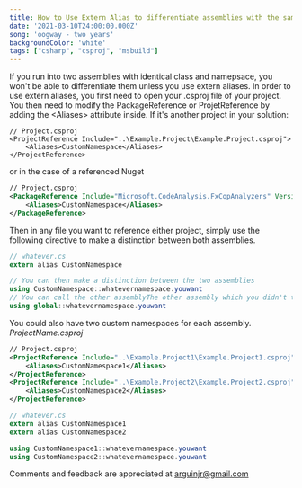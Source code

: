 ```yaml
---
title: How to Use Extern Alias to differentiate assemblies with the same namespace in C#
date: '2021-03-10T24:00:00.000Z'
song: 'oogway - two years'
backgroundColor: 'white'
tags: ["csharp", "csproj", "msbuild"]
---
```

If you run into two assemblies with identical class and namepsace, you won't be able to differentiate them unless you use extern aliases. In order to use extern aliases, you first need to open your .csproj file of your project. You then need to modify the PackageReference or ProjetReference by adding the \<Aliases\> attribute inside.
If it's another project in your solution:
			 		 

```xml-doc
// Project.csproj
<ProjectReference Include="..\Example.Project\Example.Project.csproj">
	<Aliases>CustomNamespace</Aliases>
</ProjectReference>
```

or in the case of a referenced Nuget

```xml
// Project.csproj
<PackageReference Include="Microsoft.CodeAnalysis.FxCopAnalyzers" Version="2.9.7">
	<Aliases>CustomNamespace</Aliases>
</PackageReference>
```

Then in any file you want to reference either project, simply use the following directive to make a distinction between both assemblies.

```csharp
// whatever.cs
extern alias CustomNamespace

// You can then make a distinction between the two assemblies
using CustomNamespace::whatevernamespace.youwant
// You can call the other assemblyThe other assembly which you didn't touch in your .csproj will still be using the global namespace
using global::whatevernamespace.youwant
```

You could also have two custom namespaces for each assembly.  
*ProjectName.csproj*
```xml
// Project.csproj
<ProjectReference Include="..\Example.Project1\Example.Project1.csproj">
	<Aliases>CustomNamespace1</Aliases>
</ProjectReference>
<ProjectReference Include="..\Example.Project2\Example.Project2.csproj">
	<Aliases>CustomNamespace2</Aliases>
</ProjectReference>
```

```csharp
// whatever.cs
extern alias CustomNamespace1
extern alias CustomNamespace2

using CustomNamespace1::whatevernamespace.youwant
using CustomNamespace2::whatevernamespace.youwant
```

Comments and feedback are appreciated at [arguinjr@gmail.com](mailto:arguinjr@gmail.com?subject=Extern%20Alias%20CSharp)
